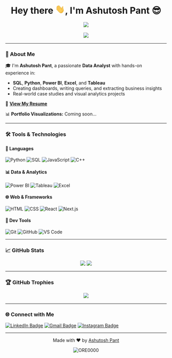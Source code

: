 <h1 align="center">Hey there <img src="https://raw.githubusercontent.com/ABSphreak/ABSphreak/master/gifs/Hi.gif" width="30px">, I'm Ashutosh Pant 😎</h1>

<p align="center">
  <a href="https://github.com/ORE0000/readme-typing-svg"><img src="https://readme-typing-svg.herokuapp.com?lines=Data+Analyst;Aspiring+BI+Developer;Python+%7C+SQL+%7C+Power+BI+%7C+Excel+%7C+Tableau&center=true&width=500&height=50"></a>
</p>

<div id="header" align="center">
  <img src="https://media.giphy.com/media/M9gbBd9nbDrOTu1Mqx/giphy.gif" width="100"/>
</div>

---

### 💼 About Me

🎓 I'm **Ashutosh Pant**, a passionate **Data Analyst** with hands-on experience in:
- **SQL**, **Python**, **Power BI**, **Excel**, and **Tableau**
- Creating dashboards, writing queries, and extracting business insights
- Real-world case studies and visual analytics projects

📄 **[View My Resume](https://drive.google.com/file/d/1d_RZYwKraTgPuFT4HAMpW-3swEkeRw8p/view?usp=sharing)**

📊 **Portfolio Visualizations:** Coming soon...

---

### 🛠️ Tools & Technologies

#### 🧠 Languages
![Python](https://img.shields.io/badge/Python-3776AB?style=flat-square&logo=python&logoColor=white)
![SQL](https://img.shields.io/badge/SQL-336791?style=flat-square&logo=postgresql&logoColor=white)
![JavaScript](https://img.shields.io/badge/JavaScript-F7DF1E?style=flat-square&logo=javascript&logoColor=black)
![C++](https://img.shields.io/badge/C++-00599C?style=flat-square&logo=c%2B%2B&logoColor=white)

#### 📊 Data & Analytics
![Power BI](https://img.shields.io/badge/Power%20BI-F2C811?style=flat-square&logo=powerbi&logoColor=black)
![Tableau](https://img.shields.io/badge/Tableau-E97627?style=flat-square&logo=tableau&logoColor=white)
![Excel](https://img.shields.io/badge/Microsoft%20Excel-217346?style=flat-square&logo=microsoft-excel&logoColor=white)

#### 🌐 Web & Frameworks
![HTML](https://img.shields.io/badge/HTML-E34F26?style=flat-square&logo=html5&logoColor=white)
![CSS](https://img.shields.io/badge/CSS-1572B6?style=flat-square&logo=css3&logoColor=white)
![React](https://img.shields.io/badge/React-20232A?style=flat-square&logo=react&logoColor=61DAFB)
![Next.js](https://img.shields.io/badge/Next.js-000000?style=flat-square&logo=nextdotjs&logoColor=white)

#### 🧰 Dev Tools
![Git](https://img.shields.io/badge/Git-F05032?style=flat-square&logo=git&logoColor=white)
![GitHub](https://img.shields.io/badge/GitHub-181717?style=flat-square&logo=github&logoColor=white)
![VS Code](https://img.shields.io/badge/VS%20Code-007ACC?style=flat-square&logo=visual-studio-code&logoColor=white)

---

### 📈 GitHub Stats

<div align="center">
  <img src="https://github-readme-stats.vercel.app/api?username=ORE0000&show_icons=true&theme=radical&border_color=7F3FBF&bg_color=0D1117&title_color=F85D7F&icon_color=F8D866" width="49.5%" />
  <img src="https://github-readme-stats.vercel.app/api/top-langs/?username=ORE0000&layout=compact&langs_count=8&theme=radical&border_color=7F3FBF&bg_color=0D1117&title_color=F85D7F" width="49.5%" />
</div>

---

### 🏆 GitHub Trophies

<p align="center">
  <img src="https://github-profile-trophy.vercel.app/?username=ORE0000&theme=radical&margin-w=10&margin-h=10&row=1&column=7" />
</p>

---

### 🌐 Connect with Me

[![LinkedIn Badge](https://img.shields.io/badge/-Ashutosh_Pant-blue?style=flat&logo=Linkedin&logoColor=white)](https://www.linkedin.com/in/ashutosh-pant-91b137263/)
[![Gmail Badge](https://img.shields.io/badge/-ashutoshpant.855@gmail.com-c14438?style=flat&logo=Gmail&logoColor=white)](mailto:ashutoshpant.855@gmail.com)
[![Instagram Badge](https://img.shields.io/badge/-@oreeoo._______-e84393?style=flat&logo=instagram&logoColor=white)](https://www.instagram.com/oreeoo._______/)

---

<p align="center">Made with ❤️ by <a href="https://github.com/ORE0000">Ashutosh Pant</a></p>
<p align="center"><img src="https://komarev.com/ghpvc/?username=ORE0000&label=Profile%20views&color=0e75b6&style=flat" alt="ORE0000" /></p>
